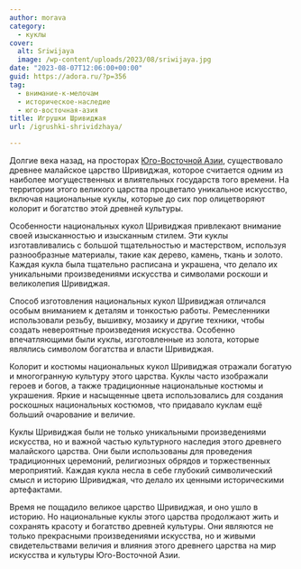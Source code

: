 ```yaml
---
author: morava
category:
  - куклы
cover:
  alt: Sriwijaya
  image: /wp-content/uploads/2023/08/sriwijaya.jpg
date: "2023-08-07T12:06:00+00:00"
guid: https://adora.ru/?p=356
tag:
  - внимание-к-мелочам
  - историческое-наследие
  - юго-восточная-азия
title: Игрушки Шривиджая
url: /igrushki-shrividzhaya/

---
```

Долгие века назад, на просторах [Юго-Восточной Азии](https://www.adora.ru/igrushki-singapura/359/), существовало древнее малайское царство Шривиджая, которое считается одним из наиболее могущественных и влиятельных государств того времени. На территории этого великого царства процветало уникальное искусство, включая национальные куклы, которые до сих пор олицетворяют колорит и богатство этой древней культуры.

Особенности национальных кукол Шривиджая привлекают внимание своей изысканностью и изысканным стилем. Эти куклы изготавливались с большой тщательностью и мастерством, используя разнообразные материалы, такие как дерево, камень, ткань и золото. Каждая кукла была тщательно расписана и украшена, что делало их уникальными произведениями искусства и символами роскоши и великолепия Шривиджая.

Способ изготовления национальных кукол Шривиджая отличался особым вниманием к деталям и тонкостью работы. Ремесленники использовали резьбу, вышивку, мозаику и другие техники, чтобы создать невероятные произведения искусства. Особенно впечатляющими были куклы, изготовленные из золота, которые являлись символом богатства и власти Шривиджая.

Колорит и костюмы национальных кукол Шривиджая отражали богатую и многогранную культуру этого царства. Куклы часто изображали героев и богов, а также традиционные национальные костюмы и украшения. Яркие и насыщенные цвета использовались для создания роскошных национальных костюмов, что придавало куклам ещё больший очарование и величие.

Куклы Шривиджая были не только уникальными произведениями искусства, но и важной частью культурного наследия этого древнего малайского царства. Они были использованы для проведения традиционных церемоний, религиозных обрядов и торжественных мероприятий. Каждая кукла несла в себе глубокий символический смысл и историю Шривиджая, что делало их ценными историческими артефактами.

Время не пощадило великое царство Шривиджая, и оно ушло в историю. Но национальные куклы этого царства продолжают жить и сохранять красоту и богатство древней культуры. Они являются не только прекрасными произведениями искусства, но и живыми свидетельствами величия и влияния этого древнего царства на мир искусства и культуры Юго-Восточной Азии.
